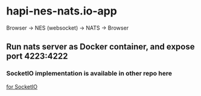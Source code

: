 # hapi-nes-nats.io-app
Browser -> NES (websocket) -> NATS -> Browser

## Run nats server as Docker container, and expose port 4223:4222

### SocketIO implementation is available in other repo here
[for SocketIO](https://github.com/ObjectMatrix/nats-io)

